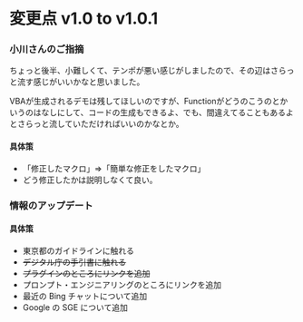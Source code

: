 # 変更点 v1.0 to v1.0.1

### 小川さんのご指摘

ちょっと後半、小難しくて、テンポが悪い感じがしましたので、その辺はさらっと流す感じがいいかなと思いました。

VBAが生成されるデモは残してほしいのですが、Functionがどうのこうのとかいうのはなしにして、コードの生成もできるよ、でも、間違えてることもあるよとさらっと流していただければいいのかなとか。

#### 具体策

- 「修正したマクロ」⇒「簡単な修正をしたマクロ」
- どう修正したかは説明しなくて良い。

### 情報のアップデート

#### 具体策

- 東京都のガイドラインに触れる
- ~~デジタル庁の手引書に触れる~~
- ~~プラグインのところにリンクを追加~~
- プロンプト・エンジニアリングのところにリンクを追加
- 最近の Bing チャットについて追加
- Google の SGE について追加